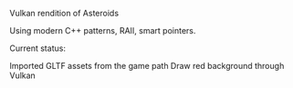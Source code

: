 Vulkan rendition of Asteroids

Using modern C++ patterns, RAII, smart pointers.

Current status: 

Imported GLTF assets from the game path
Draw red background through Vulkan
